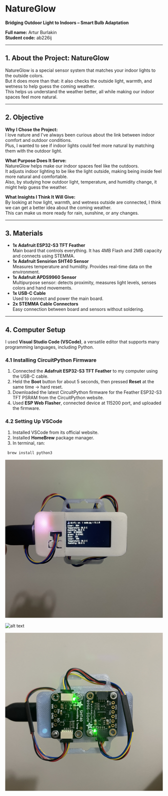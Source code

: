 # NatureGlow  
**Bridging Outdoor Light to Indoors – Smart Bulb Adaptation**

**Full name:** Artur Burlakin  
**Student code:** ab226ij  

---

## 1. About the Project: NatureGlow
NatureGlow is a special sensor system that matches your indoor lights to the outside colors.  
But it does more than that: it also checks the outside light, warmth, and wetness to help guess the coming weather.  
This helps us understand the weather better, all while making our indoor spaces feel more natural.  

---

## 2. Objective
**Why I Chose the Project:**  
I love nature and I've always been curious about the link between indoor comfort and outdoor conditions.  
Plus, I wanted to see if indoor lights could feel more natural by matching them with the outdoor light.  

**What Purpose Does It Serve:**  
NatureGlow helps make our indoor spaces feel like the outdoors.  
It adjusts indoor lighting to be like the light outside, making being inside feel more natural and comfortable.  
Also, by studying how outdoor light, temperature, and humidity change, it might help guess the weather.  

**What Insights I Think It Will Give:**  
By looking at how light, warmth, and wetness outside are connected, I think we can get a better idea about the coming weather.  
This can make us more ready for rain, sunshine, or any changes.  

---

## 3. Materials
- **1x Adafruit ESP32-S3 TFT Feather**  
  Main board that controls everything. It has 4MB Flash and 2MB capacity and connects using STEMMA.  
- **1x Adafruit Sensirion SHT40 Sensor**  
  Measures temperature and humidity. Provides real-time data on the environment.  
- **1x Adafruit APDS9960 Sensor**  
  Multipurpose sensor: detects proximity, measures light levels, senses colors and hand movements.  
- **1x USB-C Cable**  
  Used to connect and power the main board.  
- **2x STEMMA Cable Connectors**  
  Easy connection between board and sensors without soldering.  

---

## 4. Computer Setup
I used **Visual Studio Code (VSCode)**, a versatile editor that supports many programming languages, including Python.  

### 4.1 Installing CircuitPython Firmware
1. Connected the **Adafruit ESP32-S3 TFT Feather** to my computer using the USB-C cable.  
2. Held the **Boot** button for about 5 seconds, then pressed **Reset** at the same time → hard reset.  
3. Downloaded the latest CircuitPython firmware for the Feather ESP32-S3 TFT PSRAM from the CircuitPython website.  
4. Used **ESP Web Flasher**, connected device at 115200 port, and uploaded the firmware.  

### 4.2 Setting Up VSCode
1. Installed VSCode from its official website.  
2. Installed **HomeBrew** package manager.  
3. In terminal, ran:  
  ```bash
   brew install python3
  ```

   ![alt text](https://github.com/Arturyux/NatureGlow/blob/main/images/IMG_9720.jpg)

   ![alt text](ttps://github.com/Arturyux/NatureGlow/blob/main/images/IMG_9721.jpg)

   ![alt text](https://github.com/Arturyux/NatureGlow/blob/main/images/IMG_9722.jpg)